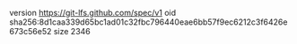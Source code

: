 version https://git-lfs.github.com/spec/v1
oid sha256:8d1caa339d65bc1ad01c32fbc796440eae6bb57f9ec6212c3f6426e673c56e52
size 2346
